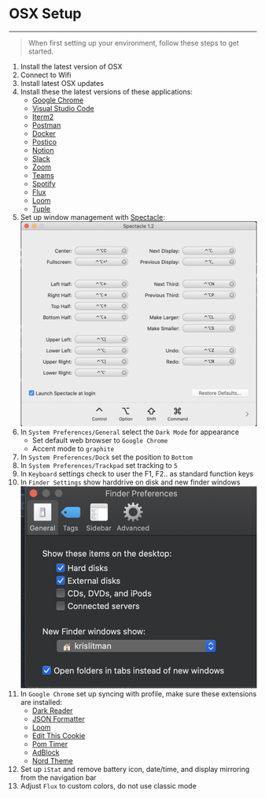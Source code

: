 # OSX Setup
<hr>

> When first setting up your environment, follow these steps to get started.

1. Install the latest version of OSX
2. Connect to Wifi
3. Install latest OSX updates
4. Install these the latest versions of these applications:
   - [Google Chrome](https://www.google.com/chrome/)
   - [Visual Studio Code](https://code.visualstudio.com/)
   - [Iterm2](https://iterm2.com/)
   - [Postman](https://www.postman.com/)
   - [Docker](https://www.docker.com/)
   - [Postico](https://eggerapps.at/postico/)
   - [Notion](https://www.notion.so/)
   - [Slack](https://slack.com/)
   - [Zoom](https://zoom.us/)
   - [Teams](https://teams.microsoft.com/edustart)
   - [Spotify](https://www.spotify.com/us/home/)
   - [Flux](https://justgetflux.com/)
   - [Loom](https://www.loom.com/)
   - [Tuple](https://tuple.app/)
5. Set up window management with [Spectacle](https://www.spectacleapp.com/):
![spectacle](../assets/images/computer/spectacle.png)
6. In `System Preferences/General` select the `Dark Mode` for appearance
   - Set default web browser to `Google Chrome`
   - Accent mode to `graphite`
7. In `System Preferences/Dock` set the position to `Bottom`
8. In `System Preferences/Trackpad` set tracking to `5`
9. In `Keyboard` settings check to user the F1, F2.. as standard function keys
10. In `Finder Settings` show harddrive on disk and new finder windows
![Finderwindow](../assets/images/computer/finder_settings.png)
11. In `Google Chrome` set up syncing with profile, make sure these extensions are installed:
    -  [Dark Reader](https://chrome.google.com/webstore/detail/dark-reader/eimadpbcbfnmbkopoojfekhnkhdbieeh)
    -  [JSON Formatter](https://chrome.google.com/webstore/detail/json-formatter/bcjindcccaagfpapjjmafapmmgkkhgoa)
    -  [Loom](https://chrome.google.com/webstore/detail/loom-for-chrome/liecbddmkiiihnedobmlmillhodjkdmb)
    -  [Edit This Cookie](https://chrome.google.com/webstore/detail/editthiscookie/fngmhnnpilhplaeedifhccceomclgfbg)
    -  [Pom Timer](https://chrome.google.com/webstore/detail/marinara-pomodoro%C2%AE-assist/lojgmehidjdhhbmpjfamhpkpodfcodef)
    -  [AdBlock](https://chrome.google.com/webstore/detail/adblock-%E2%80%94-best-ad-blocker/gighmmpiobklfepjocnamgkkbiglidom)
    -  [Nord Theme](https://chrome.google.com/webstore/detail/nord/abehfkkfjlplnjadfcjiflnejblfmmpj)
12. Set up `iStat` and remove battery icon, date/time, and display mirroring from the navigation bar
13. Adjust `Flux` to custom colors, do not use classic mode

